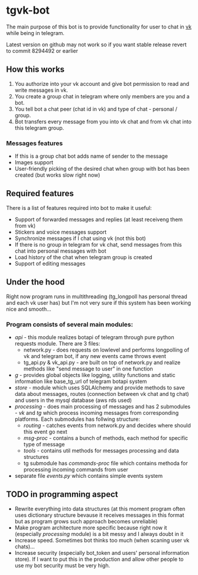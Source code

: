 # tgvk-bot

The main purpose of this bot is to provide functionality for user to chat in [vk](https://vk.com) while being in telegram.

Latest version on github may not work so if you want stable release revert to commit 8294492 or earlier

## How this works

1. You authorize into your vk account and give bot permission to read and write messages in vk.
2. You create a group chat in telegram where only members are you and a bot.
3. You tell bot a chat peer (chat id in vk) and type of chat - personal / group.
4. Bot transfers every message from you into vk chat and from vk chat into this telegram group.

### Messages features

- If this is a group chat bot adds name of sender to the message
- Images support
- User-friendly picking of the desired chat when group with bot has been created (but works slow right now)

## Required features

There is a list of features required into bot to make it useful:

- Support of forwarded messages and replies (at least receiveng them from vk)
- Stickers and voice messages support
- Synchronize messages if I chat using vk (not this bot)
- If there is no group in telegram for vk chat, send messages from this chat into personal messages with bot
- Load history of the chat when telegram group is created
- Support of editing messages

## Under the hood

Right now program runs in multithreading (tg_longpoll has personal thread and each vk user has) but I'm not very sure if this system has been working nice and smooth...

### Program consists of several main modules:

- _api_ - this module realizes botapi of telegram through pure python requests module. There are 3 files:
  - network.py - does requests on lowlevel and performs longpolling of vk and telegram bot, if any new events came throws event
  - tg_api.py & vk_api.py - are built on top of network.py and realize methods like "send message to user" in one function
- _g_ - provides global objects like logging, utility functions and static information like base_tg_url of telegram botapi system
- _store_ - module which uses SQLAlchemy and provide methods to save data about messages, routes (connection between vk chat and tg chat) and users in the mysql database (aws rds used)
- _processing_ - does main processing of messages and has 2 submodules - _vk_ and _tg_ which process incoming messages from corresponding platforms. Each submodules has follwing structure:
  - _routing_ - catches events from network.py and decides where should this event go next
  - _msg-proc_ - contains a bunch of methods, each method for specific type of message
  - _tools_ - contains util methods for messages processing and data structures
  - tg submodule has _commands-proc_ file which contains methoda for processing incoming commands from user
- separate file _events.py_ which contains simple events system

## TODO in programming aspect

- Rewrite everything into data structures (at this moment program often uses dictionary structure bevause it receives messages in this format but as program grows such approach becomes unreliable)
- Make program architecture more specific because right now it (especially _processing_ module) is a bit messy and I always doubt in it
- Increase speed. Sometimes bot thinks too much (when scaning user vk chats)...
- Increase security (especially bot_token and users' personal information store). If I want to put this in the production and allow other people to use my bot security must be very high.

